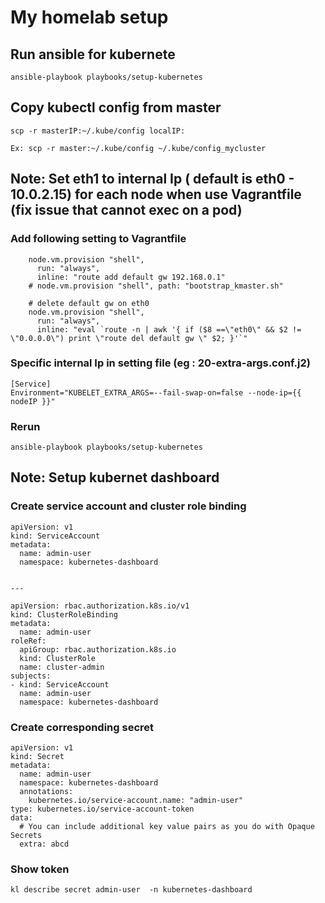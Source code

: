 # My homelab setup

## Run ansible for kubernete

```
ansible-playbook playbooks/setup-kubernetes
```


## Copy kubectl config from master

```
scp -r masterIP:~/.kube/config localIP:

Ex: scp -r master:~/.kube/config ~/.kube/config_mycluster
```


## Note: Set eth1 to internal Ip ( default is eth0 - 10.0.2.15) for each node when use Vagrantfile (fix issue that cannot exec on a pod)

### Add following setting to Vagrantfile

```
    node.vm.provision "shell",
      run: "always",
      inline: "route add default gw 192.168.0.1"
    # node.vm.provision "shell", path: "bootstrap_kmaster.sh"

    # delete default gw on eth0
    node.vm.provision "shell",
      run: "always",
      inline: "eval `route -n | awk '{ if ($8 ==\"eth0\" && $2 != \"0.0.0.0\") print \"route del default gw \" $2; }'`"
```

### Specific internal Ip in setting file (eg : 20-extra-args.conf.j2)

```
[Service]
Environment="KUBELET_EXTRA_ARGS=--fail-swap-on=false --node-ip={{ nodeIP }}"
```

### Rerun

```
ansible-playbook playbooks/setup-kubernetes  
```


## Note: Setup kubernet dashboard

### Create service account and cluster role binding

```
apiVersion: v1
kind: ServiceAccount
metadata:
  name: admin-user
  namespace: kubernetes-dashboard


---

apiVersion: rbac.authorization.k8s.io/v1
kind: ClusterRoleBinding
metadata:
  name: admin-user
roleRef:
  apiGroup: rbac.authorization.k8s.io
  kind: ClusterRole
  name: cluster-admin
subjects:
- kind: ServiceAccount
  name: admin-user
  namespace: kubernetes-dashboard

```

### Create corresponding secret

```
apiVersion: v1
kind: Secret
metadata:
  name: admin-user
  namespace: kubernetes-dashboard
  annotations:
    kubernetes.io/service-account.name: "admin-user"
type: kubernetes.io/service-account-token
data:
  # You can include additional key value pairs as you do with Opaque Secrets
  extra: abcd
```

### Show token
```
kl describe secret admin-user  -n kubernetes-dashboard
```

